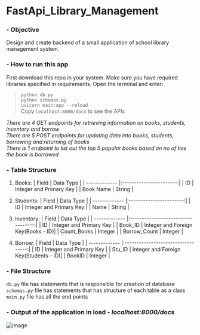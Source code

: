 # FastApi_Library_Management

### - Objective
Design and create backend of a small application of school library management system.

### - How to run this app
First download this repo in your system. Make sure you have required libraries specified in requirements. Open the terminal and enter:<br>
> `python db.py`<br>
> `python schemas.py`<br>
> `uvicorn main:app --reload`<br>
> Copy `localhost:8000/docs` to see the APIs<br>

*There are 4 GET endpoints for retrieving information on books, students, inventory and borrow<br>
There are 5 POST endpoints for updating data into books, students, borrowing and returning of books<br>
There is 1 endpoint to list out the top 5 popular books based on no of ties the book is borrowed*

### - Table Structure
1. Books:
   | Field         | Data Type               | 
   | ------------- |:-----------------------:| 
   |  ID           | Integer and Primary Key | 
   | Book Name     | String                  |  
   
2. Students:
   | Field         | Data Type               | 
   | ------------- |:-----------------------:| 
   |  ID           | Integer and Primary Key | 
   |  Name         | String                  |  
  
3. Inventory:
   | Field         | Data Type                          | 
   | ------------- |:----------------------------------:| 
   |  ID           | Integer and Primary Key            | 
   |  Book_ID      | Integer and Foreign Key(Books - ID)| 
   |  Count_Books           | Integer             |
   |  Borrow_Count           | Integer             |
   
4. Borrow:
   | Field         | Data Type                          | 
   | ------------- |:----------------------------------:| 
   |  ID           | Integer and Primary Key            | 
   |  Stu_ID      | Integer and Foreign Key(Students - ID)| 
   |  BookID           | Integer             |
   
   
### - File Structure
   `db.py` file has statements that is responsible for creation of database<br>
   `schemas.py` file has statements that has structure of each table as a class<br>
   `main.py` file has all the end points  <br>
   
### - Output of the application in load - _localhost:8000/docs_   
 
   ![image](https://user-images.githubusercontent.com/55554547/165997244-e85c18cc-e96f-44ab-9269-87fc71c6e848.png)


